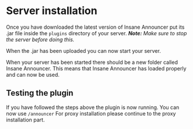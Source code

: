 # Server installation
Once you have downloaded the latest version of Insane Announcer put its .jar file inside the `plugins` directory of your server.
***Note:*** *Make sure to stop the server before doing this.*
<br>

When the .jar has been uploaded you can now start your server.
<br>

When your server has been started there should be a new folder called Insane Announcer. This means that Insane Announcer has loaded properly and can now be used.
<br>

## Testing the plugin
If you have followed the steps above the plugin is now running. You can now use `/announcer`
For proxy installation please continue to the proxy installation part.
